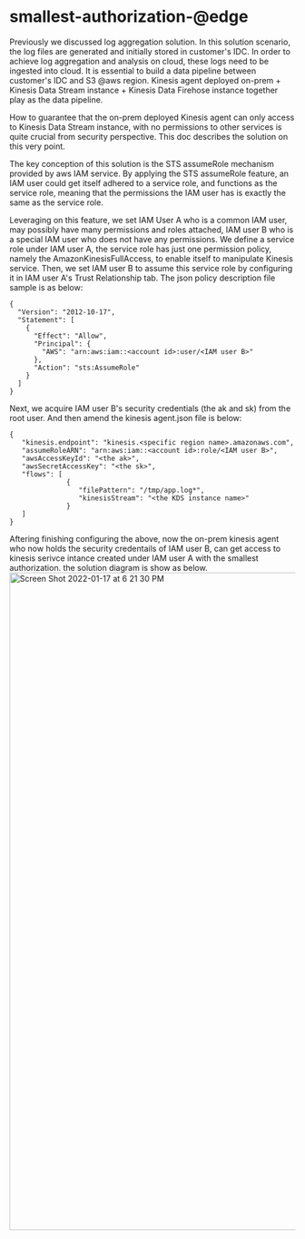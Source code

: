 # smallest-authorization-@edge

Previously we discussed log aggregation solution. In this solution scenario, the log files are generated and initially stored in customer's IDC. In order to achieve log aggregation and analysis on cloud, these logs need to be ingested into cloud. It is essential to build a data pipeline between customer's IDC and  S3 @aws region. Kinesis agent deployed on-prem + Kinesis Data Stream instance + Kinesis Data Firehose instance together play as the data pipeline.

How to guarantee that the on-prem deployed Kinesis agent can only access to Kinesis Data Stream instance, with no permissions to other services is quite crucial from security perspective. This doc describes the solution on this very point.

The key conception of this solution is the STS assumeRole mechanism provided by aws IAM service. By applying the STS assumeRole feature, an IAM user could get itself adhered to a service role, and functions as the service role, meaning that the permissions the IAM user has is exactly the same as the service role. 

Leveraging on this feature, we set IAM User A who is a common IAM user, may possibly have many permissions and roles attached, IAM user B who is a special IAM user who does not have any permissions. We define a service role under IAM user A, the service role has just one permission policy, namely the AmazonKinesisFullAccess, to enable itself to manipulate Kinesis service. Then, we set IAM user B to assume this service role by configuring it in IAM user A's Trust Relationship tab. The json policy description file sample is as below:
```
{
  "Version": "2012-10-17",
  "Statement": [
    {
      "Effect": "Allow",
      "Principal": {
        "AWS": "arn:aws:iam::<account id>:user/<IAM user B>"
      },
      "Action": "sts:AssumeRole"
    }
  ]
}
```
Next, we acquire IAM user B's security credentials (the ak and sk) from the root user. And then amend the kinesis agent.json file is below:
```
{
   "kinesis.endpoint": "kinesis.<specific region name>.amazonaws.com", 
   "assumeRoleARN": "arn:aws:iam::<account id>:role/<IAM user B>",
   "awsAccessKeyId": "<the ak>",
   "awsSecretAccessKey": "<the sk>",
   "flows": [
              {
                 "filePattern": "/tmp/app.log*",
                 "kinesisStream": "<the KDS instance name>"
              }
   ]
}
```  
Aftering finishing configuring the above, now the on-prem kinesis agent who now holds the security credentails of IAM user B, can get access to kinesis serivce intance created under IAM user A with the smallest authorization. the solution diagram is show as below.
<img width="1159" alt="Screen Shot 2022-01-17 at 6 21 30 PM" src="https://user-images.githubusercontent.com/97269758/149751843-03e46941-d42c-4e25-be11-30ef5e8b4c33.png">

